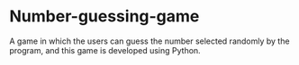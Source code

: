 # Number-guessing-game

A game in which the users can guess the number selected randomly by the program, and this game is developed using Python.
